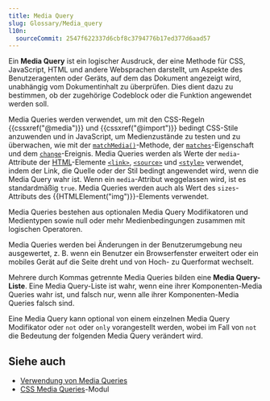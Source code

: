 ```yaml
---
title: Media Query
slug: Glossary/Media_query
l10n:
  sourceCommit: 2547f622337d6cbf8c3794776b17ed377d6aad57
---
```


Ein **Media Query** ist ein logischer Ausdruck, der eine Methode für CSS, JavaScript, HTML und andere Websprachen darstellt, um Aspekte des Benutzeragenten oder Geräts, auf dem das Dokument angezeigt wird, unabhängig vom Dokumentinhalt zu überprüfen. Dies dient dazu zu bestimmen, ob der zugehörige Codeblock oder die Funktion angewendet werden soll.

Media Queries werden verwendet, um mit den CSS-Regeln {{cssxref("@media")}} und {{cssxref("@import")}} bedingt CSS-Stile anzuwenden und in JavaScript, um Medienzustände zu testen und zu überwachen, wie mit der [`matchMedia()`](/de/docs/Web/API/Window/matchMedia)-Methode, der [`matches`](/de/docs/Web/API/MediaQueryList/matches)-Eigenschaft und dem [`change`](/de/docs/Web/API/MediaQueryList/change_event)-Ereignis. Media Queries werden als Werte der `media`-Attribute der [HTML](/de/docs/Web/HTML)-Elemente [`<link>`](/de/docs/Web/HTML/Reference/Elements/link#media), [`<source>`](/de/docs/Web/HTML/Reference/Elements/source#media) und [`<style>`](/de/docs/Web/HTML/Reference/Elements/style#media) verwendet, indem der Link, die Quelle oder der Stil bedingt angewendet wird, wenn die Media Query wahr ist. Wenn ein `media`-Attribut weggelassen wird, ist es standardmäßig `true`. Media Queries werden auch als Wert des `sizes`-Attributs des {{HTMLElement("img")}}-Elements verwendet.

Media Queries bestehen aus optionalen Media Query Modifikatoren und Medientypen sowie null oder mehr Medienbedingungen zusammen mit logischen Operatoren.

Media Queries werden bei Änderungen in der Benutzerumgebung neu ausgewertet, z. B. wenn ein Benutzer ein Browserfenster erweitert oder ein mobiles Gerät auf die Seite dreht und von Hoch- zu Querformat wechselt.

Mehrere durch Kommas getrennte Media Queries bilden eine **Media Query-Liste**. Eine Media Query-Liste ist wahr, wenn eine ihrer Komponenten-Media Queries wahr ist, und falsch nur, wenn alle ihrer Komponenten-Media Queries falsch sind.

Eine Media Query kann optional von einem einzelnen Media Query Modifikator oder `not` oder `only` vorangestellt werden, wobei im Fall von `not` die Bedeutung der folgenden Media Query verändert wird.

## Siehe auch

- [Verwendung von Media Queries](/de/docs/Web/CSS/CSS_media_queries/Using_media_queries)
- [CSS Media Queries](/de/docs/Web/CSS/CSS_media_queries/Using_media_queries)-Modul
